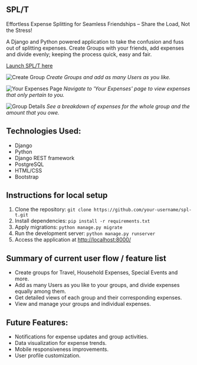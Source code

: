 ## SPL/T

Effortless Expense Splitting for Seamless Friendships – Share the Load, Not the Stress!

A Django and Python powered application to take the confusion and fuss out of splitting expenses. Create Groups with your friends, add expenses and divide evenly; keeping the process quick, easy and fair.


[Launch SPL/T here](https://split-expense-deploy-b0bffae153fd.herokuapp.com)

![Create Group](https://split-expense-deploy-b0bffae153fd.herokuapp.com/static/images/create_group.png)
*Create Groups and add as many Users as you like.*

![Your Expenses Page](https://split-expense-deploy-b0bffae153fd.herokuapp.com/static/images/Your_Expenses_Page.png)
*Navigate to 'Your Expenses' page to view expenses that only pertain to you.*

![Group Details](https://split-expense-deploy-b0bffae153fd.herokuapp.com/static/images/group_details.png)
*See a breakdown of expenses for the whole group and the amount that you owe.*


## Technologies Used:
- Django
- Python
- Django REST framework
- PostgreSQL
- HTML/CSS
- Bootstrap

## Instructions for local setup
1. Clone the repository: `git clone https://github.com/your-username/spl-t.git`
2. Install dependencies: `pip install -r requirements.txt`
3. Apply migrations: `python manage.py migrate`
4. Run the development server: `python manage.py runserver`
5. Access the application at [http://localhost:8000/](http://localhost:8000/)

## Summary of current user flow / feature list
- Create groups for Travel, Household Expenses, Special Events and more.
- Add as many Users as you like to your groups, and divide expenses equally among them.
- Get detailed views of each group and their corresponding expenses.
- View and manage your groups and individual expenses. 

## Future Features:
- Notifications for expense updates and group activities.
- Data visualization for expense trends.
- Mobile responsiveness improvements.
- User profile customization.
